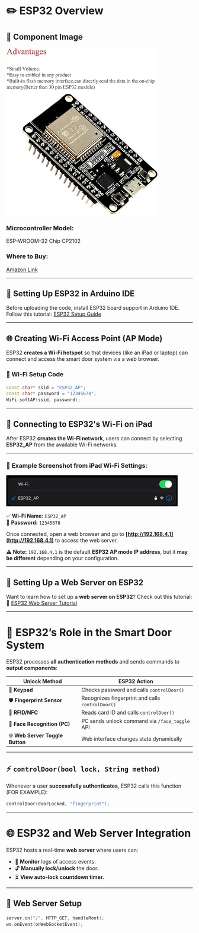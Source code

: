 # ✏️ ESP32 Overview

## 📸 Component Image
![ESP32-WROOM-32](https://github.com/Hotsunlok/ESP32-smart-door-system/blob/0cfe98380a1be4ccb8e51283876fd8ed71c71059/612qHR9BZgL._AC_SY450_.jpg)

### **Microcontroller Model:**  
ESP-WROOM-32 Chip CP2102  

### **Where to Buy:**  
[Amazon Link](https://www.amazon.co.uk/ESP-32S-Development-Bluetooth-Microcontroller-ESP-WROOM-32/dp/B08DR5T897/ref=asc_df_B08DR5T897?mcid=ee047e54ce243e93859155bdb9b40a0a&tag=googshopuk-21&linkCode=df0&hvadid=696386561245&hvpos=&hvnetw=g&hvrand=16974580648507383228&hvpone=&hvptwo=&hvqmt=&hvdev=c&hvdvcmdl=&hvlocint=&hvlocphy=9045836&hvtargid=pla-954584712882&gad_source=1&th=1)  

---

## 🚀 Setting Up ESP32 in Arduino IDE
Before uploading the code, install ESP32 board support in Arduino IDE.  
Follow this tutorial: [ESP32 Setup Guide](https://randomnerdtutorials.com/installing-the-esp32-board-in-arduino-ide/)  

---

## 🌐 Creating Wi-Fi Access Point (AP Mode)
ESP32 **creates a Wi-Fi hotspot** so that devices (like an iPad or laptop) can connect and access the smart door system via a web browser.

### **📌 Wi-Fi Setup Code**
```cpp
const char* ssid = "ESP32_AP";
const char* password = "12345678";
WiFi.softAP(ssid, password);
```
---

## 📶 Connecting to ESP32's Wi-Fi on iPad

After ESP32 **creates the Wi-Fi network**, users can connect by selecting **ESP32_AP** from the available Wi-Fi networks.

---

### 📸 **Example Screenshot from iPad Wi-Fi Settings:**
![iPad Wi-Fi Screenshot](https://github.com/Hotsunlok/ESP32-smart-door-system/blob/fc73af3fad89f7f9fe778beef999e5649898aa7c/%E5%9C%96%E7%89%871.png)

✅ **Wi-Fi Name:** `ESP32_AP`  
🔑 **Password:** `12345678`  

Once connected, open a web browser and go to **[http://192.168.4.1](http://192.168.4.1)** to access the web server.

⚠️ **Note:** `192.168.4.1` is the default **ESP32 AP mode IP address**, but it **may be different** depending on your configuration.

---

## 🔗 Setting Up a Web Server on ESP32
Want to learn how to set up a **web server on ESP32**? Check out this tutorial:  
📖 [ESP32 Web Server Tutorial](https://randomnerdtutorials.com/esp32-web-server-arduino-ide/)


---

# 🔷 ESP32’s Role in the Smart Door System

ESP32 processes **all authentication methods** and sends commands to **output components**:

| **Unlock Method**        | **ESP32 Action** |
|--------------------------|----------------|
| 🔢 **Keypad**            | Checks password and calls `controlDoor()` |
| 🛡️ **Fingerprint Sensor** | Recognizes fingerprint and calls `controlDoor()` |
| 📡 **RFID/NFC**          | Reads card ID and calls `controlDoor()` |
| 🤖 **Face Recognition (PC)** | PC sends unlock command via `/face_toggle` API |
| 🌐 **Web Server Toggle Button** | Web interface changes state dynamically |

---

## ⚡ `controlDoor(bool lock, String method)`

Whenever a user **successfully authenticates**, ESP32 calls this function (FOR EXAMPLE):

```cpp
controlDoor(doorLocked, "fingerprint");
```
---

# 🌐 ESP32 and Web Server Integration

ESP32 hosts a real-time **web server** where users can:

- 📜 **Monitor** logs of access events.
- 🔓 **Manually lock/unlock** the door.
- ⏳ **View auto-lock countdown timer.**

---

## 📌 Web Server Setup
```cpp
server.on("/", HTTP_GET, handleRoot);
ws.onEvent(onWebSocketEvent);


